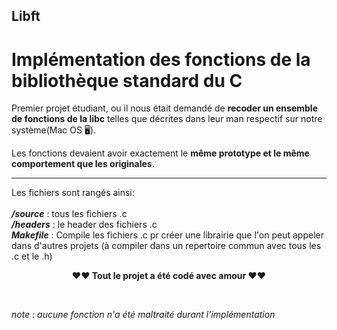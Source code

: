 ## Libft
# Implémentation des fonctions de la bibliothèque standard du C

Premier projet étudiant, ou il nous était demandé de **recoder un ensemble de fonctions de la libc** telles que décrites dans leur man respectif sur notre système(Mac OS 🖥).


Les fonctions devaient avoir exactement le **même prototype et le même comportement que les originales.**

------
Les fichiers sont rangés ainsi:</br></br>
***/source*** : tous les fichiers .c</br>
***/headers*** : le header des fichiers .c</br>
***Makefile*** : Compile les fichiers .c pr créer une librairie que l'on peut appeler dans d'autres projets (à compiler dans un repertoire commun avec tous les .c et le .h)


<p align="center"><strong>❤️❤️ Tout le projet a été codé avec amour </strong>❤️❤️</p>

</br>
<p "style=font-size:3px;"><em>note : aucune fonction n'a été maltraité durant l'implémentation</em></p>
